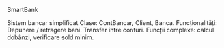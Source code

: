 SmartBank

  Sistem bancar simplificat Clase: ContBancar, Client, Banca. 
Funcționalități: Depunere / retragere bani. Transfer între conturi. 
Funcții complexe: calcul dobânzi, verificare sold minim.
